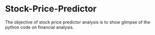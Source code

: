 # Stock-Price-Predictor
The objective of stock price predictor analysis is to show glimpse of the python code on financial analysis. 
